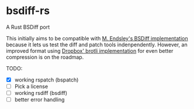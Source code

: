 # bsdiff-rs
A Rust BSDiff port

This initially aims to be compatible with
[M. Endsley's BSDiff implementation](https://github.com/mendsley/bsdiff)
because it lets us test the diff and patch tools indenpendently. However, an
improved format using
[Dropbox' brotli implementation](https://github.com/dropbox/rust-brotli) for
even better compression is on the roadmap.

TODO:

* [x] working rspatch (bspatch)
* [ ] Pick a license
* [ ] working rsdiff (bsdiff)
* [ ] better error handling
